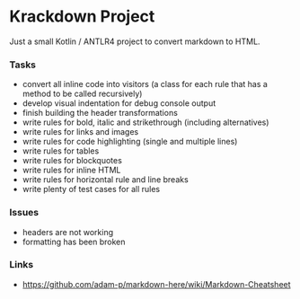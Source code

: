 Krackdown Project
=================

Just a small Kotlin / ANTLR4 project to convert markdown to HTML.

### Tasks

 - convert all inline code into visitors (a class for each rule that has a method to be called recursively)
 - develop visual indentation for debug console output
 - finish building the header transformations
 - write rules for bold, italic and strikethrough (including alternatives)
 - write rules for links and images
 - write rules for code highlighting (single and multiple lines)
 - write rules for tables
 - write rules for blockquotes
 - write rules for inline HTML
 - write rules for horizontal rule and line breaks
 - write plenty of test cases for all rules

### Issues

 - headers are not working
 - formatting has been broken

### Links

 - https://github.com/adam-p/markdown-here/wiki/Markdown-Cheatsheet